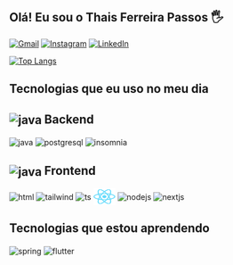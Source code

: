 ## Olá! Eu sou o Thais Ferreira Passos 🖐️

[![Gmail](https://img.shields.io/badge/Gmail-D14836?style=for-the-badge&logo=gmail&logoColor=white)](thispassos55@gmail.com)
[![Instagram](https://img.shields.io/badge/Instagram-E4405F?style=for-the-badge&logo=instagram&logoColor=white)](https://www.instagram.com/ferreirap.thais)
[![LinkedIn](https://img.shields.io/badge/LinkedIn-0077B5?style=for-the-badge&logo=linkedin&logoColor=white)](https://www.linkedin.com/in/thais-ferreira-b444482a2/)

[![Top Langs](https://github-readme-stats.vercel.app/api/top-langs/?username=thaisfp&layout=compact)](https://github.com/thaisfp/github-readme-stats)

## Tecnologias que eu uso no meu dia

<div style="display: inline_block">
  <h2><img align="center" alt="java" height="20" width="20" src="https://img.icons8.com/external-flaticons-flat-flat-icons/64/external-backend-no-code-flaticons-flat-flat-icons-2.png" alt="external-backend-no-code-flaticons-flat-flat-icons-2"/>
 Backend</h2>
  <img align="center" alt="java" height="30" width="40" src="https://cdn.jsdelivr.net/gh/devicons/devicon@latest/icons/java/java-original.svg" />
  <img align="center" alt="postgresql" height="30" width="40"  src="https://cdn.jsdelivr.net/gh/devicons/devicon@latest/icons/postgresql/postgresql-original.svg" />
  <img align="center" alt="insomnia" height="30" width="40"  src="https://cdn.jsdelivr.net/gh/devicons/devicon@latest/icons/insomnia/insomnia-original.svg" />
</div>
  
<div style="display: inline_block">
  <h2><img align="center" alt="java" height="20" width="20" src="https://img.icons8.com/papercut/60/code.png" alt="code"/>
 Frontend</h2>
  <img align="center" alt="html" height="30" width="40" src="https://cdn.jsdelivr.net/gh/devicons/devicon@latest/icons/html5/html5-original.svg" />
  <img align="center" alt="tailwind" height="30" width="40" src="https://cdn.jsdelivr.net/gh/devicons/devicon@latest/icons/tailwindcss/tailwindcss-original.svg" />
  <img align="center" alt="ts" height="30" width="40" src="https://cdn.jsdelivr.net/gh/devicons/devicon@latest/icons/typescript/typescript-original.svg" />     
  <img align="center" alt="react" height="30" width="40" src="https://raw.githubusercontent.com/devicons/devicon/master/icons/react/react-original.svg" />
  <img align="center" alt="nodejs" height="30" width="40" src="https://cdn.jsdelivr.net/gh/devicons/devicon@latest/icons/nodejs/nodejs-original.svg" />
  <img align="center" alt="nextjs" height="30" width="40" src="https://cdn.jsdelivr.net/gh/devicons/devicon@latest/icons/nextjs/nextjs-original.svg" />
</div>

## Tecnologias que estou aprendendo

<div>
  <img align="center" alt="spring"  height="30" width="40" src="https://cdn.jsdelivr.net/gh/devicons/devicon@latest/icons/spring/spring-original.svg" />
 
  <img align="center" alt="flutter"  height="30" width="40"  src="https://cdn.jsdelivr.net/gh/devicons/devicon@latest/icons/flutter/flutter-original.svg" />         
</div>
